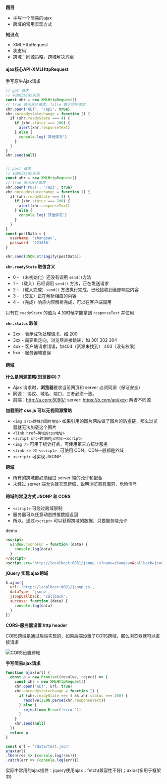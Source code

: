 **题目**

* 手写一个简易的ajax
* 跨域的常用实现方式

**知识点**

* XMLHttpRequest
* 状态码
* 跨域：同源策略，跨域解决方案

#### ajax核心API-XMLHttpRequest

手写原生Ajax请求

```js
// get 请求
// 初始化ajax实例
const xhr = new XMLHttpRequest()
// true 表示异步请求, false 表示同步请求
xhr.open('GET', '/api', true)
xhr.onreadystatechange = function () {
  if (xhr.readyState === 4) {
    if (xhr.status === 200) {
      alert(xhr.responseText)
    } else {
      console.log('其他情况')
    }
  }
}
xhr.send(null)


// post 请求
// 初始化ajax实例
const xhr = new XMLHttpRequest()
// true 表示异步请求
xhr.open('POST', '/api', true)
xhr.onreadystatechange = function () {
  if (xhr.readyState === 4) {
    if (xhr.status === 200) {
      alert(xhr.responseText)
    } else {
      console.log('其他情况')
    }
  }
}
const postData = {
  userName: 'zhangsan',
  password: '123456'
}

xhr.send(JSON.stringify(postData))
```



**`xhr.readyState` 取值含义**

* 0 - （未初始化）还没有调用 `send()`方法
* 1 - （载入）已经调用 `send()` 方法，正在发送请求
* 2 - （载入完成）`send()` 方法执行完成，已经接收到全部响应内容
* 3 - （交互）正在解析相应的内容
* 4 - （完成）响应内容解析完成，可以在客户端调用

只有在 `readyState` 的值为 4 的时候才能拿到 `responseText` 并使用



**`xhr.status` 取值**

* 2xx - 表示成功处理请求，如 200
* 3xx - 需要重定向，浏览器直接跳转，如 301 302 304
* 4xx - 客户端请求错误，如404（资源未找到） 403（没有权限）
* 5xx - 服务器端错误



#### 跨域

**什么是同源策略(浏览器中)？**

* Ajax 请求时，**浏览器**要求当前网页和 server 必须同源（保证安全）
* 同源： 协议、域名、端口，三者必须一致。
* 前端：http://a.com:8080/;  server: https://b.com/api/xxx; 两者不同源

**加载图片 css js 可以无视同源策略**

* `<img src=跨域的图片地址>` 如果引用的图片网站做了图片的防盗链，那么浏览器就无法加载这个图片
* `<link href=跨域的css地址>`
* `<script src=跨域的js地址><script>`
* `<img />` 可用于统计打点，可使用第三方统计服务
* `<link /> 和 <script> ` 可使用 CDN，CDN一般都是外域
* `<script>` 可实现 JSONP

**跨域**

* 所有的跨域都必须经过 server 端的允许和配合 
* 未经过 server 端允许就实现跨域，说明浏览器有漏洞，危险信号



#### 跨域的常见方式 JSONP 和 CORS

* `<script>` 可绕过跨域限制
* 服务器可以任意动态拼接数据返回
* 所以，通过`<script>` 可以获得跨域的数据，只要服务端允许

demo

```html
<script>
  window.jsonpFun = function (data) {
	console.log(data)
  }
</script>
<script src='http://localhost:8081/jsonp.js?name=zhangsan&callback=jsonpFun'></script>
```

**jQuery 实现 ajax跨域**

```js
$.ajax({
  url: 'http://localhost:8081/jsonp.js',
  dataType: 'jsonp',
  jsonpCallback: 'callback',
  success: function (data) {
    console.log(data)
  }
})
```



**CORS-服务器设置 http header**

CORS跨域是通过后端实现的，如果后端设置了CORS跨域，那么浏览器就可以直接请求

![CORS设置跨域](https://gitee.com/aurorapic/BlogPic/raw/master/img/20200727213749.png)



**手写简易ajax请求**

```js
function ajax(url) {
  const p = new Promise((resolve, reject) => {
	const xhr = new XMLHttpRequest()
    xhr.open('GET', url, true)
    xhr.onreadystatechange = function () {
	  if (xhr.readyState === 4 && xhr.status === 200) {
		resolve(JSON.parse(xhr.responseText))
      } else {
        reject(new Error('error'))
      }
    }
    xhr.send(null)
  })
  return p
}

const url = '/data/test.json'
ajax(url)
.then(res => {console.log(res)})
.catch(err => {console.log(err)})
```

实际中常用的ajax插件：jquery使用ajax；fetch(兼容性不好)；axios(多用于框架中)